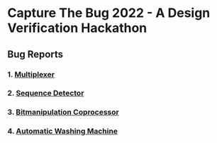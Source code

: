# Capture The Bug 2022 - A Design Verification Hackathon

## Bug Reports

### 1. [Multiplexer](./level1_design1)
### 2. [Sequence Detector](./level1_design2)
### 3. [Bitmanipulation Coprocessor](./level2_design)
### 4. [Automatic Washing Machine](./level3_design)
